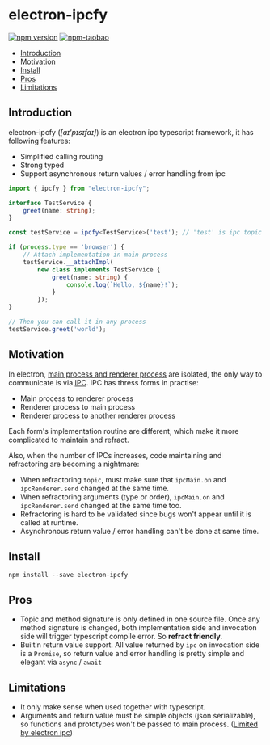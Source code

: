 # electron-ipcfy

[![npm version](https://badge.fury.io/js/electron-ipcfy.svg)](https://www.npmjs.com/package/electron-ipcfy)
[![npm-taobao](https://npm.taobao.org/badge/v/electron-ipcfy.svg)](https://npm.taobao.org/package/electron-ipcfy)

* [Introduction](#introduction)
* [Motivation](#motivation)
* [Install](#install)
* [Pros](#pros)
* [Limitations](#limitations)

## Introduction

electron-ipcfy (_[aɪ'pɪsɪfaɪ]_) is an electron ipc typescript framework, it has following features:

* Simplified calling routing
* Strong typed
* Support asynchronous return values / error handling from ipc

```ts
import { ipcfy } from "electron-ipcfy";

interface TestService {
    greet(name: string);
}

const testService = ipcfy<TestService>('test'); // 'test' is ipc topic id

if (process.type == 'browser') {
    // Attach implementation in main process
    testService.__attachImpl(
        new class implements TestService {
            greet(name: string) {
                console.log(`Hello, ${name}!`);
            }
        });
}

// Then you can call it in any process
testService.greet('world');
```

## Motivation

In electron, [main process and renderer process](https://github.com/electron/electron/blob/master/docs/tutorial/application-architecture.md#main-and-renderer-processes) are isolated, the only way to communicate is via [IPC](https://github.com/electron/electron/blob/master/docs/api/ipc-main.md). IPC has thress forms in practise:

* Main process to renderer process
* Renderer process to main process
* Renderer process to another renderer process

Each form's implementation routine are different, which make it more complicated to maintain and refract.

Also, when the number of IPCs increases, code maintaining and refractoring are becoming a nightmare:

* When refractoring `topic`, must make sure that `ipcMain.on` and `ipcRenderer.send` changed at the same time.
* When refractoring arguments (type or order), `ipcMain.on` and `ipcRenderer.send` changed at the same time too.
* Refractoring is hard to be validated since bugs won't appear until it is called at runtime.
* Asynchronous return value / error handling can't be done at same time.

## Install

```
npm install --save electron-ipcfy
```

## Pros

* Topic and method signature is only defined in one source file. Once any method signature is changed, both implementation side and invocation side will trigger typescript compile error. So **refract friendly**.
* Builtin return value support. All value returned by `ipc` on invocation side is a `Promise`, so return value and error handling is pretty simple and elegant via `async` / `await`

## Limitations

* It only make sense when used together with typescript.
* Arguments and return value must be simple objects (json serializable), so functions and prototypes won't be passed to main process. ([Limited by electron ipc](https://electronjs.org/docs/api/ipc-renderer#ipcrenderersendchannel-arg1-arg2-))
